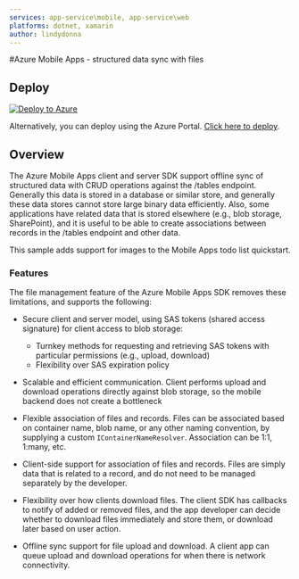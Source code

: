 ```yaml
---
services: app-service\mobile, app-service\web
platforms: dotnet, xamarin
author: lindydonna
---
```


#Azure Mobile Apps - structured data sync with files

## Deploy

[![Deploy to Azure](http://azuredeploy.net/deploybutton.png)](https://azuredeploy.net/)

Alternatively, you can deploy using the Azure Portal. [Click here to deploy](https://portal.azure.com/#create/Microsoft.Template/uri/https%3A%2F%2Fraw.githubusercontent.com%2FAzure-Samples%2Fapp-service-mobile-dotnet-todo-list-files%2Fmaster%2Fazuredeploy.json).

## Overview

The Azure Mobile Apps client and server SDK support offline sync of structured data with CRUD operations against the /tables endpoint. Generally this data is stored in a database or similar store, and generally these data stores cannot store large binary data efficiently. Also, some applications have related data that is stored elsewhere (e.g., blob storage, SharePoint), and it is useful to be able to create associations between records in the /tables endpoint and other data.

This sample adds support for images to the Mobile Apps todo list quickstart. 

### Features

The file management feature of the Azure Mobile Apps SDK removes these limitations, and supports the following:

- Secure client and server model, using SAS tokens (shared access signature) for client access to blob storage:
    - Turnkey methods for requesting and retrieving SAS tokens with particular permissions (e.g., upload, download)
    - Flexibility over SAS expiration policy

- Scalable and efficient communication. Client performs upload and download operations directly against blob storage, so the mobile backend does not create a bottleneck

- Flexible association of files and records. Files can be associated based on container name, blob name, or any other naming convention, by supplying a custom `IContainerNameResolver`. Association can be 1:1, 1:many, etc.

- Client-side support for association of files and records. Files are simply data that is related to a record, and do not need to be managed separately by the developer.

- Flexibility over how clients download files. The client SDK has callbacks to notify of added or removed files, and the app developer can decide whether to download files immediately and store them, or download later based on user action.

- Offline sync support for file upload and download. A client app can queue upload and download operations for when there is network connectivity.

